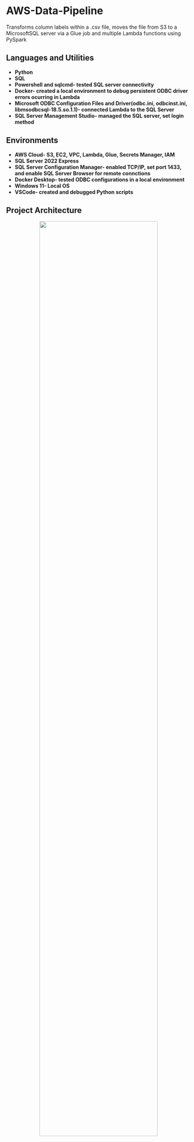 # AWS-Data-Pipeline
Transforms column labels within a .csv file, moves the file from S3 to a MicrosoftSQL server via a Glue job and multiple Lambda functions using PySpark

<h2>Languages and Utilities </h2>

- <b>Python</b> 
- <b>SQL</b>
- <b>Powershell and sqlcmd- tested SQL server connectivity</b>
- <b>Docker- created a local environment to debug persistent ODBC driver errors ocurring in Lambda</b>
- <b>Microsoft ODBC Configuration Files and Driver(odbc.ini, odbcinst.ini, libmsodbcsql-18.5.so.1.1)- connected Lambda to the SQL Server </b>
- <b>SQL Server Management Studio- managed the SQL server, set login method</b>

<h2>Environments </h2>

- <b>AWS Cloud- S3, EC2, VPC, Lambda, Glue, Secrets Manager, IAM</b>
- <b>SQL Server 2022 Express</b>
- <b>SQL Server Configuration Manager- enabled TCP/IP, set port 1433, and enable SQL Server Browser for remote connctions</b>
- <b>Docker Desktop- tested ODBC configurations in a local environment</b>
- <b>Windows 11- Local OS</b>
- <b>VSCode- created and debugged Python scripts</b>

<h2>Project Architecture</h2>

<p align="center">
<img src="[https://imgur.com/a/wYfc14R.png](https://imgur.com/a/1RvtFhZ)" height="80%" width="80%"/>
